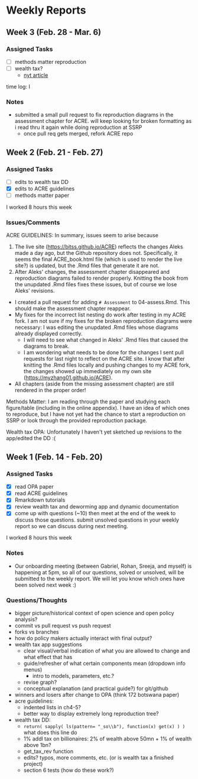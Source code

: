 # Weekly Reports

## Week 3 (Feb. 28 - Mar. 6)

### Assigned Tasks

- [ ] methods matter reproduction
- [ ] wealth tax?
  - [nyt article](https://www.nytimes.com/2021/03/01/business/elizabeth-warren-wealth-tax.html)

time log: I

### Notes

- submitted a small pull request to fix reproduction diagrams in the assessment chapter for ACRE. will keep looking for broken formatting as i read thru it again while doing reproduction at SSRP
  - once pull req gets merged, refork ACRE repo



## Week 2 (Feb. 21 - Feb. 27)

### Assigned Tasks
- [ ] edits to wealth tax DD
- [x] edits to ACRE guidelines
- [ ] methods matter paper

I worked 8 hours this week

### Issues/Comments

ACRE GUIDELINES: In summary, issues seem to arise because
1. The live site (https://bitss.github.io/ACRE) reflects the changes Aleks made a day ago, but the Github repository does not. Specifically, it seems the final ACRE_book.html file (which is used to render the live site?) is updated, but the .Rmd files that generate it are not.
2. After Aleks' changes, the assessment chapter disappeared and reproduction diagrams failed to render properly. Knitting the book from the unupdated .Rmd files fixes these issues, but of course we lose Aleks' revisions.

- I created a pull request for adding `# Assessment` to 04-assess.Rmd. This should make the assessment chapter reappear.
- My fixes for the incorrect list nesting do work after testing in my ACRE fork. I am not sure if my fixes for the broken reproduction diagrams were necessary: I was editing the unupdated .Rmd files whose diagrams already displayed correctly.
  - I will need to see what changed in Aleks' .Rmd files that caused the diagrams to break.
  - I am wondering what needs to be done for the changes I sent pull requests for last night to reflect on the ACRE site. I know that after knitting the .Rmd files locally and pushing changes to my ACRE fork, the changes showed up immediately on my own site (https://myzhang01.github.io/ACRE).
- All chapters (aside from the missing assessment chapter) are still rendered in the proper order!

Methods Matter: I am reading through the paper and studying each figure/table (including in the online appendix). I have an idea of which ones to reproduce, but I have not yet had the chance to start a reproduction on SSRP or look through the provided reproduction package.

Wealth tax OPA: Unfortunately I haven't yet sketched up revisions to the app/edited the DD :(



## Week 1 (Feb. 14 - Feb. 20)

### Assigned Tasks

- [x] read OPA paper
- [x] read ACRE guidelines
- [x] Rmarkdown tutorials
- [x] review wealth tax and deworming app and dynamic documentation
- [x] come up with questions (~10) then meet at the end of the week to discuss those questions. submit unsolved questions in your weekly report so we can discuss during next meeting.

I worked 8 hours this week

### Notes

- Our onboarding meeting (between Gabriel, Rohan, Sreeja, and myself) is happening at 5pm, so all of our questions, solved or unsolved, will be submitted to the weekly report. We will let you know which ones have been solved next week :)

### Questions/Thoughts

- bigger picture/historical context of open science and open policy analysis?
- commit vs pull request vs push request
- forks vs branches
- how do policy makers actually interact with final output?
- wealth tax app suggestions
    - clear visual/verbal indication of what you are allowed to change and what effect that has
    - guide/refresher of what certain components mean (dropdown info menus)
        - intro to models, parameters, etc.?
    - revise graph?
    - conceptual explanation (and practical guide?) for git/github
- winners and losers after change to OPA (think 172 botswana paper)
- acre guidelines:
    - indented lists in ch4-5?
    - better way to display extremely long reproduction tree?
- wealth tax DD:
    - `return( sapply( ls(pattern= "_so\\b"), function(x) get(x) ) )` what does this line do
    - 1% addl tax on billionaires: 2% of wealth above 50mn + 1% of wealth above 1bn?
    - get_tax_rev function
    - edits? typos, more comments, etc. (or is wealth tax a finished project)
    - section 6 tests (how do these work?)
